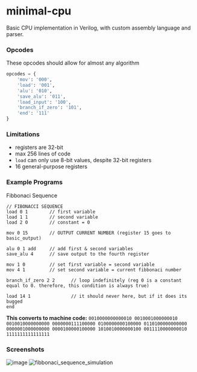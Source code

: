 # minimal-cpu
Basic CPU implementation in Verilog, with custom assembly language and parser.



### Opcodes
These opcodes should allow for almost any algorithm
```python
opcodes = {
    'mov': '000',
    'load': '001',
    'alu': '010',
    'save_alu': '011',
    'load_input': '100',
    'branch_if_zero': '101',
    'end': '111' 
}
```



### Limitations
* registers are 32-bit
* max 256 lines of code
* `load` can only use 8-bit values, despite 32-bit registers
* 16 general-purpose registers

### Example Programs
Fibbonaci Sequence
```
// FIBONACCI SEQUENCE
load 0 1        // first variable
load 1 1        // second variable
load 2 0        // constant = 0

mov 0 15        // OUTPUT CURRENT NUMBER (register 15 goes to basic_output)

alu 0 1 add     // add first & second variables
save_alu 4      // save output to the fourth register

mov 1 0         // set first variable = second variable
mov 4 1         // set second variable = current fibbonaci number

branch_if_zero 2 2      // loop indefinitely (reg 0 is a constant equal to 0. therefore, this condition is always true)

load 14 1               // it should never here, but if it does its bugged
end
```
**This converts to machine code:** ```0010000000000010
0010001000000010
0010010000000000
0000000111100000
0100000000100000
0110100000000000
0000001000000000
0000100000100000
1010010000000100
0011110000000010
1111111111111111```


### Screenshots
![image](https://github.com/user-attachments/assets/7c95852e-6067-4a20-961d-73bd83718aa1)
![fibbonaci_sequence_simulation](https://github.com/user-attachments/assets/1dad7d76-d7d4-497d-8e5d-f904a5b252b0)
